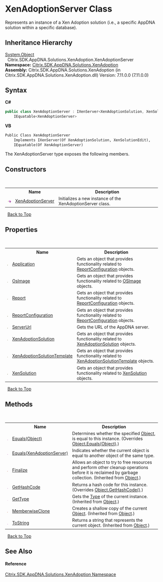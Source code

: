 # XenAdoptionServer Class
 

Represents an instance of a Xen Adoption solution (i.e., a specific AppDNA solution within a specific database).


## Inheritance Hierarchy
<a href="http://msdn2.microsoft.com/en-us/library/e5kfa45b" target="_blank">System.Object</a><br />&nbsp;&nbsp;Citrix.SDK.AppDNA.Solutions.XenAdoption.XenAdoptionServer<br />
**Namespace:**&nbsp;<a href="2a3ca15a-daca-4e24-783c-63ca2cba5f92">Citrix.SDK.AppDNA.Solutions.XenAdoption</a><br />**Assembly:**&nbsp;Citrix.SDK.AppDNA.Solutions.XenAdoption (in Citrix.SDK.AppDNA.Solutions.XenAdoption.dll) Version: 7.11.0.0 (7.11.0.0)

## Syntax

**C#**
```csharp
public class XenAdoptionServer : IXenServer<XenAdoptionSolution, XenSolutionEdit>, 
	IEquatable<XenAdoptionServer>
```

**VB**
```vbnet
Public Class XenAdoptionServer
	Implements IXenServer(Of XenAdoptionSolution, XenSolutionEdit), 
	IEquatable(Of XenAdoptionServer)
```

The XenAdoptionServer type exposes the following members.


## Constructors
&nbsp;<table><tr><th></th><th>Name</th><th>Description</th></tr><tr><td>![Public method](media/pubmethod.gif "Public method")</td><td><a href="5126172a-a09a-97d4-ddfe-d5c3540bef80">XenAdoptionServer</a></td><td>
Initializes a new instance of the XenAdoptionServer class.</td></tr></table>&nbsp;
<a href="#xenadoptionserver-class">Back to Top</a>

## Properties
&nbsp;<table><tr><th></th><th>Name</th><th>Description</th></tr><tr><td>![Public property](media/pubproperty.gif "Public property")</td><td><a href="d21e4d76-a482-90a5-dd7b-a699809b4bfd">Application</a></td><td>
Gets an object that provides functionality related to <a href="6e745d8e-90b1-e375-d261-dd945315880e">ReportConfiguration</a> objects.</td></tr><tr><td>![Public property](media/pubproperty.gif "Public property")</td><td><a href="49cf986e-44f0-ef8b-cc0a-96d0f428a6c9">OsImage</a></td><td>
Gets an object that provides functionality related to <a href="3392740e-a7b4-99c9-3be9-08c56344708c">OSImage</a> objects.</td></tr><tr><td>![Public property](media/pubproperty.gif "Public property")</td><td><a href="2567fdbf-1e1b-47fe-8f56-797c57ecb206">Report</a></td><td>
Gets an object that provides functionality related to <a href="6e745d8e-90b1-e375-d261-dd945315880e">ReportConfiguration</a> objects.</td></tr><tr><td>![Public property](media/pubproperty.gif "Public property")</td><td><a href="6e745d8e-90b1-e375-d261-dd945315880e">ReportConfiguration</a></td><td>
Gets an object that provides functionality related to <a href="6e745d8e-90b1-e375-d261-dd945315880e">ReportConfiguration</a> objects.</td></tr><tr><td>![Public property](media/pubproperty.gif "Public property")</td><td><a href="11743246-6263-3d34-a87e-e5fc71922ecb">ServerUrl</a></td><td>
Gets the URL of the AppDNA server.</td></tr><tr><td>![Public property](media/pubproperty.gif "Public property")</td><td><a href="4bd95e2a-4e46-bd94-9593-c2744869cb39">XenAdoptionSolution</a></td><td>
Gets an object that provides functionality related to <a href="4bd95e2a-4e46-bd94-9593-c2744869cb39">XenAdoptionSolution</a> objects.</td></tr><tr><td>![Public property](media/pubproperty.gif "Public property")</td><td><a href="bd665e62-2de5-b9ba-a7dc-cce7defc3dad">XenAdoptionSolutionTemplate</a></td><td>
Gets an object that provides functionality related to <a href="bd665e62-2de5-b9ba-a7dc-cce7defc3dad">XenAdoptionSolutionTemplate</a> objects.</td></tr><tr><td>![Public property](media/pubproperty.gif "Public property")</td><td><a href="d2a722bd-2a66-9342-5963-24436abbb63a">XenSolution</a></td><td>
Gets an object that provides functionality related to <a href="d2a722bd-2a66-9342-5963-24436abbb63a">XenSolution</a> objects.</td></tr></table>&nbsp;
<a href="#xenadoptionserver-class">Back to Top</a>

## Methods
&nbsp;<table><tr><th></th><th>Name</th><th>Description</th></tr><tr><td>![Public method](media/pubmethod.gif "Public method")</td><td><a href="e64c380d-6b25-70d7-9ba4-d522912e2e62">Equals(Object)</a></td><td>
Determines whether the specified <a href="http://msdn2.microsoft.com/en-us/library/e5kfa45b" target="_blank">Object</a>, is equal to this instance.
 (Overrides <a href="http://msdn2.microsoft.com/en-us/library/bsc2ak47" target="_blank">Object.Equals(Object)</a>.)</td></tr><tr><td>![Public method](media/pubmethod.gif "Public method")</td><td><a href="918cdece-1c34-affe-1684-9f60b1a8848c">Equals(XenAdoptionServer)</a></td><td>
Indicates whether the current object is equal to another object of the same type.</td></tr><tr><td>![Protected method](media/protmethod.gif "Protected method")</td><td><a href="http://msdn2.microsoft.com/en-us/library/4k87zsw7" target="_blank">Finalize</a></td><td>
Allows an object to try to free resources and perform other cleanup operations before it is reclaimed by garbage collection.
 (Inherited from <a href="http://msdn2.microsoft.com/en-us/library/e5kfa45b" target="_blank">Object</a>.)</td></tr><tr><td>![Public method](media/pubmethod.gif "Public method")</td><td><a href="74a00cbf-1eec-66a6-f6bf-8e91b1d2dc65">GetHashCode</a></td><td>
Returns a hash code for this instance.
 (Overrides <a href="http://msdn2.microsoft.com/en-us/library/zdee4b3y" target="_blank">Object.GetHashCode()</a>.)</td></tr><tr><td>![Public method](media/pubmethod.gif "Public method")</td><td><a href="http://msdn2.microsoft.com/en-us/library/dfwy45w9" target="_blank">GetType</a></td><td>
Gets the <a href="http://msdn2.microsoft.com/en-us/library/42892f65" target="_blank">Type</a> of the current instance.
 (Inherited from <a href="http://msdn2.microsoft.com/en-us/library/e5kfa45b" target="_blank">Object</a>.)</td></tr><tr><td>![Protected method](media/protmethod.gif "Protected method")</td><td><a href="http://msdn2.microsoft.com/en-us/library/57ctke0a" target="_blank">MemberwiseClone</a></td><td>
Creates a shallow copy of the current <a href="http://msdn2.microsoft.com/en-us/library/e5kfa45b" target="_blank">Object</a>.
 (Inherited from <a href="http://msdn2.microsoft.com/en-us/library/e5kfa45b" target="_blank">Object</a>.)</td></tr><tr><td>![Public method](media/pubmethod.gif "Public method")</td><td><a href="http://msdn2.microsoft.com/en-us/library/7bxwbwt2" target="_blank">ToString</a></td><td>
Returns a string that represents the current object.
 (Inherited from <a href="http://msdn2.microsoft.com/en-us/library/e5kfa45b" target="_blank">Object</a>.)</td></tr></table>&nbsp;
<a href="#xenadoptionserver-class">Back to Top</a>

## See Also


#### Reference
<a href="2a3ca15a-daca-4e24-783c-63ca2cba5f92">Citrix.SDK.AppDNA.Solutions.XenAdoption Namespace</a><br />